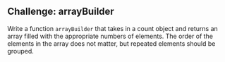 ## Challenge: arrayBuilder

Write a function `arrayBuilder` that takes in a count object and returns an array filled with the appropriate numbers of elements. The order of the elements in the array does not matter, but repeated elements should be grouped.